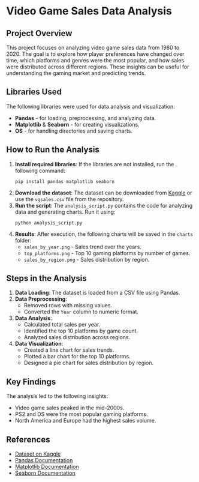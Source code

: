 
</head>
<body>

<h1>Video Game Sales Data Analysis</h1>

<h2>Project Overview</h2>
<p>
    This project focuses on analyzing video game sales data from 1980 to 2020. The goal is to explore how player preferences have changed over time, which platforms and genres were the most popular, and how sales were distributed across different regions. These insights can be useful for understanding the gaming market and predicting trends.
</p>

<h2>Libraries Used</h2>
<p>
    The following libraries were used for data analysis and visualization:
</p>
<ul>
    <li><strong>Pandas</strong> - for loading, preprocessing, and analyzing data.</li>
    <li><strong>Matplotlib</strong> & <strong>Seaborn</strong> - for creating visualizations.</li>
    <li><strong>OS</strong> - for handling directories and saving charts.</li>
</ul>

<h2>How to Run the Analysis</h2>
<ol>
    <li>
        <strong>Install required libraries</strong>:
        If the libraries are not installed, run the following command:
        <pre><code>pip install pandas matplotlib seaborn</code></pre>
    </li>
    <li>
        <strong>Download the dataset</strong>:
        The dataset can be downloaded from <a href="https://www.kaggle.com/datasets/gregorut/videogamesales" target="_blank">Kaggle</a> or use the <code>vgsales.csv</code> file from the repository.
    </li>
    <li>
        <strong>Run the script</strong>:
        The <code>analysis_script.py</code> contains the code for analyzing data and generating charts. Run it using:
        <pre><code>python analysis_script.py</code></pre>
    </li>
    <li>
        <strong>Results</strong>:
        After execution, the following charts will be saved in the <code>charts</code> folder:
        <ul>
            <li><code>sales_by_year.png</code> - Sales trend over the years.</li>
            <li><code>top_platforms.png</code> - Top 10 gaming platforms by number of games.</li>
            <li><code>sales_by_region.png</code> - Sales distribution by region.</li>
        </ul>
    </li>
</ol>

<h2>Steps in the Analysis</h2>
<ol>
    <li>
        <strong>Data Loading</strong>:
        The dataset is loaded from a CSV file using Pandas.
    </li>
    <li>
        <strong>Data Preprocessing</strong>:
        <ul>
            <li>Removed rows with missing values.</li>
            <li>Converted the <code>Year</code> column to numeric format.</li>
        </ul>
    </li>
    <li>
        <strong>Data Analysis</strong>:
        <ul>
            <li>Calculated total sales per year.</li>
            <li>Identified the top 10 platforms by game count.</li>
            <li>Analyzed sales distribution across regions.</li>
        </ul>
    </li>
    <li>
        <strong>Data Visualization</strong>:
        <ul>
            <li>Created a line chart for sales trends.</li>
            <li>Plotted a bar chart for the top 10 platforms.</li>
            <li>Designed a pie chart for sales distribution by region.</li>
        </ul>
    </li>
</ol>

<h2>Key Findings</h2>
<p>
    The analysis led to the following insights:
</p>
<ul>
    <li>Video game sales peaked in the mid-2000s.</li>
    <li>PS2 and DS were the most popular gaming platforms.</li>
    <li>North America and Europe had the highest sales volume.</li>
</ul>

<h2>References</h2>
<ul>
    <li><a href="https://www.kaggle.com/datasets/gregorut/videogamesales" target="_blank">Dataset on Kaggle</a></li>
    <li><a href="https://pandas.pydata.org/" target="_blank">Pandas Documentation</a></li>
    <li><a href="https://matplotlib.org/" target="_blank">Matplotlib Documentation</a></li>
    <li><a href="https://seaborn.pydata.org/" target="_blank">Seaborn Documentation</a></li>
</ul>

</body>
</html>
